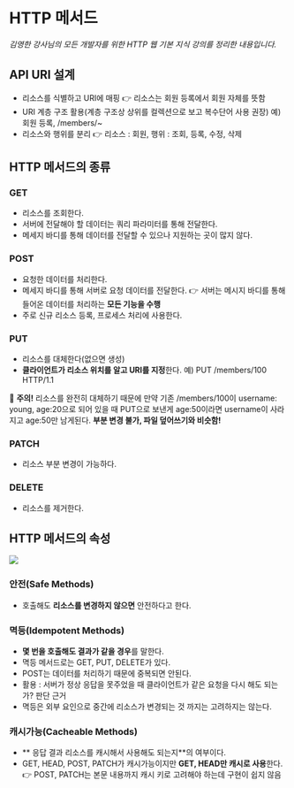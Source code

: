 # HTTP 메서드

_김영한 강사님의 모든 개발자를 위한 HTTP 웹 기본 지식 강의를 정리한 내용입니다._

## API URI 설계
- 리소스를 식별하고 URI에 매핑 
👉 리소스는 회원 등록에서 회원 자체를 뜻함
- URI 계층 구조 활용(계층 구조상 상위를 컬렉션으로 보고 복수단어 사용 권장)
예) 회원 등록, /members/~
- 리소스와 행위를 분리
👉 리소스 : 회원, 행위 : 조회, 등록, 수정, 삭제

## HTTP 메서드의 종류

### GET
- 리소스를 조회한다.
- 서버에 전달해야 할 데이터는 쿼리 파라미터를 통해 전달한다.
- 메세지 바디를 통해 데이터를 전달할 수 있으나 지원하는 곳이 많지 않다.

### POST
- 요청한 데이터를 처리한다.
- 메세지 바디를 통해 서버로 요청 데이터를 전달한다.
👉 서버는 메시지 바디를 통해 들어온 데이터를 처리하는 **모든 기능을 수행**
- 주로 신규 리소스 등록, 프로세스 처리에 사용한다.

### PUT
- 리소스를 대체한다(없으면 생성)
- **클라이언트가 리소스 위치를 알고 URI를 지정**한다.
예) PUT /members/100 HTTP/1.1

🚨 **주의!**
리소스를 완전히 대체하기 때문에 만약 기존 /members/100이 username: young, age:20으로 되어 있을 때 PUT으로 보낸게 age:50이라면 username이 사라지고 age:50만 남게된다. **부분 변경 불가, 파일 덮어쓰기와 비슷함!**

### PATCH
- 리소스 부분 변경이 가능하다. 

### DELETE
- 리소스를 제거한다.

## HTTP 메서드의 속성
![](https://images.velog.io/images/3hee_11/post/37bcdfdf-d593-4cbb-bfca-1bf198099586/image.png)

### 안전(Safe Methods)
- 호출해도 **리소스를 변경하지 않으면** 안전하다고 한다.

### 멱등(Idempotent Methods)
- **몇 번을 호출해도 결과가 같을 경우**를 말한다.
- 멱등 메서드로는 GET, PUT, DELETE가 있다.
- POST는 데이터를 처리하기 때문에 중복되면 안된다.
- 활용 : 서버가 정상 응답을 못주었을 때 클라이언트가 같은 요청을 다시 해도 되는가? 판단 근거
- 멱등은 외부 요인으로 중간에 리소스가 변경되는 것 까지는 고려하지는 않는다.

### 캐시가능(Cacheable Methods)
- ** 응답 결과 리소스를 캐시해서 사용해도 되는지**의 여부이다.
- GET, HEAD, POST, PATCH가 캐시가능이지만 **GET, HEAD만 캐시로 사용**한다.
👉 POST, PATCH는 본문 내용까지 캐시 키로 고려해야 하는데 구현이 쉽지 않음
